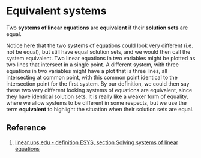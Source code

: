 # Equivalent systems

Two **systems of linear equations** are **equivalent** if their **solution sets** are equal.

Notice here that the two systems of equations could look very different (i.e. not be equal), but still have equal solution sets, and we would then call the system equivalent. Two linear equations in two variables might be plotted as two lines that intersect in a single point. A different system, with three equations in two variables might have a plot that is three lines, all intersecting at common point, with this common point identical to the intersection point for the first system. By our definition, we could then say these two very different looking systems of equations are equivalent, since they have identical solution sets. It is really like a weaker form of equality, where we allow systems to be different in some respects, but we use the term **equivalent** to highlight the situation when their solution sets are equal.

## Reference

1. [linear.ups.edu - definition ESYS, section Solving systems of linear equations](http://linear.ups.edu/html/section-SSLE.html)
